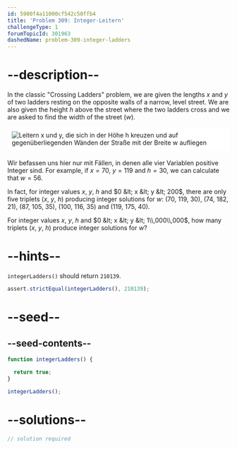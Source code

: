 ```yaml
---
id: 5900f4a11000cf542c50ffb4
title: 'Problem 309: Integer-Leitern'
challengeType: 1
forumTopicId: 301963
dashedName: problem-309-integer-ladders
---
```


# --description--

In the classic "Crossing Ladders" problem, we are given the lengths $x$ and $y$ of two ladders resting on the opposite walls of a narrow, level street. We are also given the height $h$ above the street where the two ladders cross and we are asked to find the width of the street ($w$).

<img alt="Leitern x und y, die sich in der Höhe h kreuzen und auf gegenüberliegenden Wänden der Straße mit der Breite w aufliegen" src="https://cdn.freecodecamp.org/curriculum/project-euler/integer-ladders.gif" style="background-color: white; padding: 10px; display: block; margin-right: auto; margin-left: auto; margin-bottom: 1.2rem;" />

Wir befassen uns hier nur mit Fällen, in denen alle vier Variablen positive Integer sind. For example, if $x = 70$, $y = 119$ and $h = 30$, we can calculate that $w = 56$.

In fact, for integer values $x$, $y$, $h$ and $0 &lt; x &lt; y &lt; 200$, there are only five triplets ($x$, $y$, $h$) producing integer solutions for $w$: (70, 119, 30), (74, 182, 21), (87, 105, 35), (100, 116, 35) and (119, 175, 40).

For integer values $x$, $y$, $h$ and $0 &lt; x &lt; y &lt; 1\\,000\\,000$, how many triplets ($x$, $y$, $h$) produce integer solutions for $w$?

# --hints--

`integerLadders()` should return `210139`.

```js
assert.strictEqual(integerLadders(), 210139);
```

# --seed--

## --seed-contents--

```js
function integerLadders() {

  return true;
}

integerLadders();
```

# --solutions--

```js
// solution required
```
